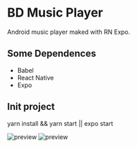 # BD Music Player
Android music player maked with RN Expo.

## Some Dependences

- Babel 
- React Native
- Expo

## Init project

yarn install && yarn start
|| expo start

![preview](../main/assets/images/preview.jpg)
![preview](../main/assets/images/preview2.jpg)
